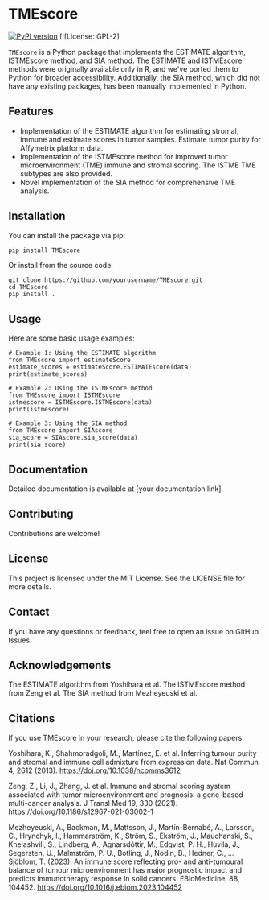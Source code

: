 # TMEscore

[![PyPI version](https://badge.fury.io/py/TMEscore.svg)](https://badge.fury.io/py/TMEscore)
[![License: GPL-2]

`TMEscore` is a Python package that implements the ESTIMATE algorithm, ISTMEscore method, and SIA method. The ESTIMATE and ISTMEscore methods were originally available only in R, and we've ported them to Python for broader accessibility. Additionally, the SIA method, which did not have any existing packages, has been manually implemented in Python.

## Features

- Implementation of the ESTIMATE algorithm for estimating stromal, immune and estimate scores in tumor samples. Estimate tumor purity for Affymetrix platform data. 
- Implementation of the ISTMEscore method for improved tumor microenvironment (TME) immune and stromal scoring. The ISTME TME subtypes are also provided.
- Novel implementation of the SIA method for comprehensive TME analysis.

## Installation

You can install the package via pip:

```bash
pip install TMEscore
```

Or install from the source code:
```
git clone https://github.com/yourusername/TMEscore.git
cd TMEscore
pip install .
```

## Usage

Here are some basic usage examples:

```
# Example 1: Using the ESTIMATE algorithm
from TMEscore import estimateScore
estimate_scores = estimateScore.ESTIMATEscore(data)
print(estimate_scores)

# Example 2: Using the ISTMEscore method
from TMEscore import ISTMEscore
istmescore = ISTMEscore.ISTMEscore(data)
print(istmescore)

# Example 3: Using the SIA method
from TMEscore import SIAscore
sia_score = SIAscore.sia_score(data)
print(sia_score)
```

## Documentation
Detailed documentation is available at [your documentation link].

## Contributing
Contributions are welcome! 

## License
This project is licensed under the MIT License. See the LICENSE file for more details.

## Contact
If you have any questions or feedback, feel free to open an issue on GitHub Issues.

## Acknowledgements
The ESTIMATE algorithm from Yoshihara et al.
The ISTMEscore method from Zeng et al.
The SIA method from Mezheyeuski et al.

## Citations

If you use TMEscore in your research, please cite the following papers:

Yoshihara, K., Shahmoradgoli, M., Martínez, E. et al. Inferring tumour purity and stromal and immune cell admixture from expression data. Nat Commun 4, 2612 (2013). https://doi.org/10.1038/ncomms3612

Zeng, Z., Li, J., Zhang, J. et al. Immune and stromal scoring system associated with tumor microenvironment and prognosis: a gene-based multi-cancer analysis. J Transl Med 19, 330 (2021). https://doi.org/10.1186/s12967-021-03002-1

Mezheyeuski, A., Backman, M., Mattsson, J., Martín-Bernabé, A., Larsson, C., Hrynchyk, I., Hammarström, K., Ström, S., Ekström, J., Mauchanski, S., Khelashvili, S., Lindberg, A., Agnarsdóttir, M., Edqvist, P. H., Huvila, J., Segersten, U., Malmström, P. U., Botling, J., Nodin, B., Hedner, C., … Sjöblom, T. (2023). An immune score reflecting pro- and anti-tumoural balance of tumour microenvironment has major prognostic impact and predicts immunotherapy response in solid cancers. EBioMedicine, 88, 104452. https://doi.org/10.1016/j.ebiom.2023.104452





